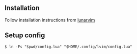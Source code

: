Installation
---

Follow installation instructions from [lunarvim](https://www.lunarvim.org/docs/installation)


Setup config
---
```
$ ln -Fs "$pwd/config.lua" "$HOME/.config/lvim/config.lua"
```
